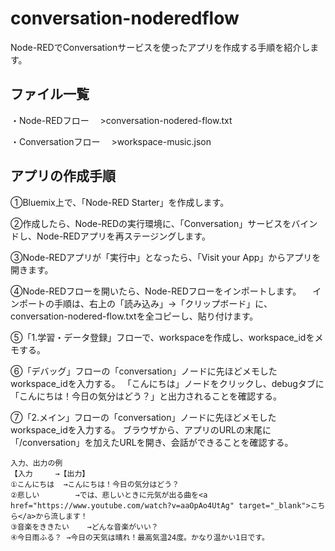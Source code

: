 # conversation-noderedflow

Node-REDでConversationサービスを使ったアプリを作成する手順を紹介します。

## ファイル一覧
・Node-REDフロー
　>conversation-nodered-flow.txt

・Conversationフロー
　>workspace-music.json


## アプリの作成手順
①Bluemix上で、「Node-RED Starter」を作成します。

②作成したら、Node-REDの実行環境に、「Conversation」サービスをバインドし、Node-REDアプリを再ステージングします。

③Node-REDアプリが「実行中」となったら、「Visit your App」からアプリを開きます。

④Node-REDフローを開いたら、Node-REDフローをインポートします。
　インポートの手順は、右上の「読み込み」→「クリップボード」に、conversation-nodered-flow.txtを全コピーし、貼り付けます。

⑤「1.学習・データ登録」フローで、workspaceを作成し、workspace_idをメモする。

⑥「デバッグ」フローの「conversation」ノードに先ほどメモしたworkspace_idを入力する。
「こんにちは」ノードをクリックし、debugタブに「こんにちは！今日の気分はどう？」と出力されることを確認する。

⑦「2.メイン」フローの「conversation」ノードに先ほどメモしたworkspace_idを入力する。
ブラウザから、アプリのURLの末尾に「/conversation」を加えたURLを開き、会話ができることを確認する。

	入力、出力の例
	【入力		→【出力】
	①こんにちは	→こんにちは！今日の気分はどう？
	②悲しい		→では、悲しいときに元気が出る曲を<a href="https://www.youtube.com/watch?v=aaOpAo4UtAg" target="_blank">こちら</a>から流します！
	③音楽をききたい	→どんな音楽がいい？
	④今日雨ふる？	→今日の天気は晴れ！最高気温24度。かなり温かい1日です。
	
	
